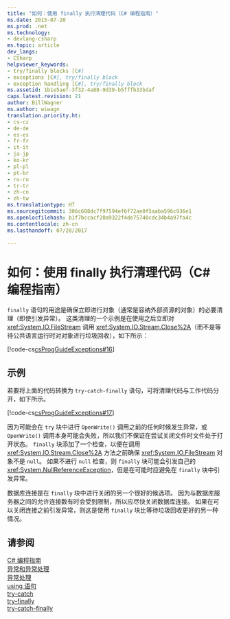 ```yaml
---
title: "如何：使用 finally 执行清理代码（C# 编程指南）"
ms.date: 2015-07-20
ms.prod: .net
ms.technology:
- devlang-csharp
ms.topic: article
dev_langs:
- CSharp
helpviewer_keywords:
- try/finally blocks [C#]
- exceptions [C#], try/finally block
- exception handling [C#], try/finally block
ms.assetid: 1b1e5aef-3f32-4a88-9d39-b5fffb33bdaf
caps.latest.revision: 21
author: BillWagner
ms.author: wiwagn
translation.priority.ht:
- cs-cz
- de-de
- es-es
- fr-fr
- it-it
- ja-jp
- ko-kr
- pl-pl
- pt-br
- ru-ru
- tr-tr
- zh-cn
- zh-tw
ms.translationtype: HT
ms.sourcegitcommit: 306c608dc7f97594ef6f72ae0f5aaba596c936e1
ms.openlocfilehash: b1f7bccacf20a9322f4de75740cdc34b4a97fa4c
ms.contentlocale: zh-cn
ms.lasthandoff: 07/28/2017

---
```

# <a name="how-to-execute-cleanup-code-using-finally-c-programming-guide"></a>如何：使用 finally 执行清理代码（C# 编程指南）
`finally` 语句的用途是确保立即进行对象（通常是容纳外部资源的对象）的必要清理（即使引发异常）。 这类清理的一个示例是在使用之后立即对 <xref:System.IO.FileStream> 调用 <xref:System.IO.Stream.Close%2A>（而不是等待公共语言运行时对对象进行垃圾回收），如下所示：  
  
 [!code-cs[csProgGuideExceptions#16](../../../csharp/programming-guide/exceptions/codesnippet/CSharp/how-to-execute-cleanup-code-using-finally_1.cs)]  
  
## <a name="example"></a>示例  
 若要将上面的代码转换为 `try-catch-finally` 语句，可将清理代码与工作代码分开，如下所示。  
  
 [!code-cs[csProgGuideExceptions#17](../../../csharp/programming-guide/exceptions/codesnippet/CSharp/how-to-execute-cleanup-code-using-finally_2.cs)]  
  
 因为可能会在 `try` 块中进行 `OpenWrite()` 调用之前的任何时候发生异常，或 `OpenWrite()` 调用本身可能会失败，所以我们不保证在尝试关闭文件时文件处于打开状态。 `finally` 块添加了一个检查，以便在调用 <xref:System.IO.Stream.Close%2A> 方法之前确保 <xref:System.IO.FileStream> 对象不是 `null`。 如果不进行 `null` 检查，则 `finally` 块可能会引发自己的 <xref:System.NullReferenceException>，但是在可能时应避免在 `finally` 块中引发异常。  
  
 数据库连接是在 `finally` 块中进行关闭的另一个很好的候选项。 因为与数据库服务器之间的允许连接数有时会受到限制，所以应尽快关闭数据库连接。 如果在可以关闭连接之前引发异常，则这是使用 `finally` 块比等待垃圾回收更好的另一种情况。  
  
## <a name="see-also"></a>请参阅  
 [C# 编程指南](../../../csharp/programming-guide/index.md)   
 [异常和异常处理](../../../csharp/programming-guide/exceptions/index.md)   
 [异常处理](../../../csharp/programming-guide/exceptions/exception-handling.md)   
 [using 语句](../../../csharp/language-reference/keywords/using-statement.md)   
 [try-catch](../../../csharp/language-reference/keywords/try-catch.md)   
 [try-finally](../../../csharp/language-reference/keywords/try-finally.md)   
 [try-catch-finally](../../../csharp/language-reference/keywords/try-catch-finally.md)


